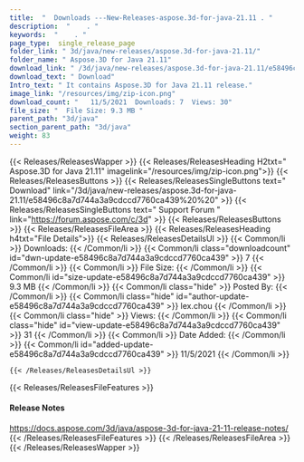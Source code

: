 ```yaml
---
title:  "  Downloads ---New-Releases-aspose.3d-for-java-21.11 . " 
description:  "    . " 
keywords:  "    . " 
page_type:  single_release_page
folder_link: " 3d/java/new-releases/aspose.3d-for-java-21.11/"
folder_name: " Aspose.3D for Java 21.11"
download_link: " /3d/java/new-releases/aspose.3d-for-java-21.11/e58496c8a7d744a3a9cdccd7760ca439"
download_text: " Download"
Intro_text: " It contains Aspose.3D for Java 21.11 release."
image_link: "/resources/img/zip-icon.png"
download_count: "   11/5/2021  Downloads: 7  Views: 30"
file_size: "  File Size: 9.3 MB "
parent_path: "3d/java"
section_parent_path: "3d/java"
weight: 83
---
```


{{< Releases/ReleasesWapper >}}
  {{< Releases/ReleasesHeading H2txt=" Aspose.3D for Java 21.11" imagelink="/resources/img/zip-icon.png">}}
  {{< Releases/ReleasesButtons >}}
    {{< Releases/ReleasesSingleButtons text=" Download" link="/3d/java/new-releases/aspose.3d-for-java-21.11/e58496c8a7d744a3a9cdccd7760ca439%20%20" >}}
    {{< Releases/ReleasesSingleButtons text=" Support Forum " link="https://forum.aspose.com/c/3d" >}}
  {{< Releases/ReleasesButtons >}}
  {{< Releases/ReleasesFileArea >}}
    {{< Releases/ReleasesHeading h4txt="File Details">}}
    {{< Releases/ReleasesDetailsUl >}}
            {{< Common/li  >}} Downloads: {{< /Common/li >}} 
      {{< Common/li class="downloadcount" id="dwn-update-e58496c8a7d744a3a9cdccd7760ca439" >}} 7 {{< /Common/li >}} 
      {{< Common/li  >}} File Size: {{< /Common/li >}} 
      {{< Common/li id="size-update-e58496c8a7d744a3a9cdccd7760ca439" >}} 9.3 MB {{< /Common/li >}} 
      {{< Common/li  class="hide" >}} Posted By: {{< /Common/li >}} 
      {{< Common/li class="hide" id="author-update-e58496c8a7d744a3a9cdccd7760ca439" >}} lex.chou {{< /Common/li >}} 
      {{< Common/li class="hide"  >}} Views: {{< /Common/li >}} 
      {{< Common/li class="hide" id="view-update-e58496c8a7d744a3a9cdccd7760ca439" >}} 31 {{< /Common/li >}} 
      {{< Common/li  >}} Date Added: {{< /Common/li >}} 
      {{< Common/li id="added-update-e58496c8a7d744a3a9cdccd7760ca439" >}} 11/5/2021 {{< /Common/li >}} 

    {{< /Releases/ReleasesDetailsUl >}}

  {{< Releases/ReleasesFileFeatures >}}
      <h4>Release Notes</h4><div><a href="https://docs.aspose.com/3d/java/aspose-3d-for-java-21-11-release-notes/">https://docs.aspose.com/3d/java/aspose-3d-for-java-21-11-release-notes/</a></div>
  {{< /Releases/ReleasesFileFeatures >}}
 {{< /Releases/ReleasesFileArea >}}
{{< /Releases/ReleasesWapper >}}


